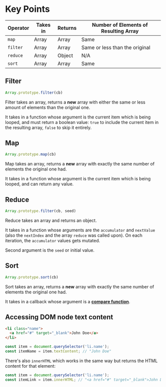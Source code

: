 # Key Points

| Operator | Takes in | Returns | Number of Elements of Resulting Array |
|----------|----------|---------|---------------------------------------|
| `map` | Array | Array | Same |
| `filter` | Array | Array | Same or less than the original |
| `reduce` | Array | Object | N/A |
| `sort` | Array | Array | Same |


## Filter

```js
Array.prototype.filter(cb)
```

Filter takes an array, returns a **new** array with either the same or less amount of elements than the original one.

It takes in a function whose argument is the current item which is being looped, and must return a boolean value: `true` to include the current item in the resulting array, `false` to skip it entirely.

## Map

```js
Array.prototype.map(cb)
```

Map takes an array, returns a **new** array with exactly the same number of elements the original one had.

It takes in a function whose argument is the current item which is being looped, and can return any value.

## Reduce

```js
Array.prototype.filter(cb, seed)
```

Reduce takes an array and returns an object.

It takes in a function whose arguments are the `accumulator` and `nextValue` (also the `nextIndex` and the array `reduce` was called upon). On each iteration, the `accumulator` values gets mutated.

Second argument is the `seed` or initial value.

## Sort

```js
Array.prototype.sort(cb)
```

Sort takes an array, returns a **new** array with exactly the same number of elements the original one had.

It takes in a callback whose argument is a [**compare function**](https://developer.mozilla.org/en/docs/Web/JavaScript/Reference/Global_Objects/Array/sort).

## Accessing DOM node text content

```html
<li class="name">
  <a href="#" target="_blank">John Doe</a>
</li>
```

```js
const item = document.querySelector('li.name');
const itemName = item.textContent; // "John Doe"
```

There's also `innerHTML` which works in the same way but returns the HTML content for that element:

```js
const item = document.querySelector('li.name');
const itemLink = item.innerHTML; // "<a href="#" target="_blank">John Doe</a>"
```
